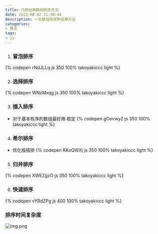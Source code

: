 ```yaml
---
title: 几种经典数组排序方法
date: 2022-08-02 11:58:44
description: 一些数组排序的经典方法
categories:
- 算法
tags:
- js
---
```


1. ### 冒泡排序
{% codepen rNdJLLq js 350 100% takoyakiccc light %}

2. ### 选择排序
{% codepen WNzMxqg js 350 100% takoyakiccc light %}

3. ### 插入排序
- 对于基本有序的数组最好用 稳定
{% codepen gOevwyZ js 350 100% takoyakiccc light %}

4. ### 希尔排序
- 优化版插排
{% codepen KKoQWXj js 350 100% takoyakiccc light %}

5. ### 归并排序
{% codepen XWEZgzO js 350 100% takoyakiccc light %}

6. ### 快速排序
{% codepen vYRdZPg js 400 100% takoyakiccc light %}
### 排序时间复杂度
![img.png](/images/sort.jpg)
